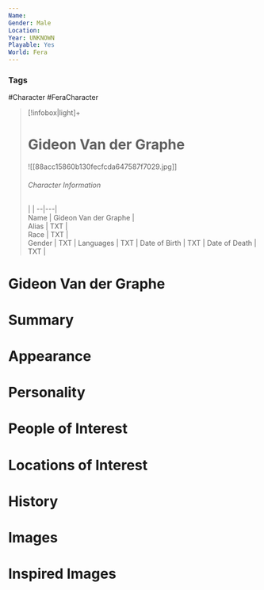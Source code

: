 ```yaml
---
Name: 
Gender: Male
Location: 
Year: UNKNOWN
Playable: Yes
World: Fera
---
```


### Tags
#Character #FeraCharacter 

> [!infobox|light]+  
> # Gideon Van der Graphe  
> ![[88acc15860b130fecfcda647587f7029.jpg]]
> ###### Character Information
>  |   |
> --|---|  
> Name | Gideon Van der Graphe |  
> Alias | TXT |  
> Race | TXT |  
> Gender | TXT |
> Languages | TXT |
> Date of Birth | TXT |
> Date of Death | TXT |

# Gideon Van der Graphe

# Summary

# Appearance

# Personality

# People of Interest

# Locations of Interest

# History

# Images

# Inspired Images
